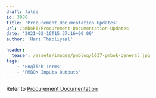 ```yaml
---
draft: false
id: 3080   
title: 'Procurement Documentation Updates'
url: /pmbok6/Procurement-Documentation-Updates
date: '2021-02-16T15:37:16+00:00'
author: 'Hari Thapliyaal'

header:
  teaser: /assets/images/pmblog/1037-pmbok-general.jpg
tags:
    - 'English Terms'
    - 'PMBOK Inputs Outputs'
---
```


Refer to [Procurement Documentation](/pmbok6/procurement-documentation)
